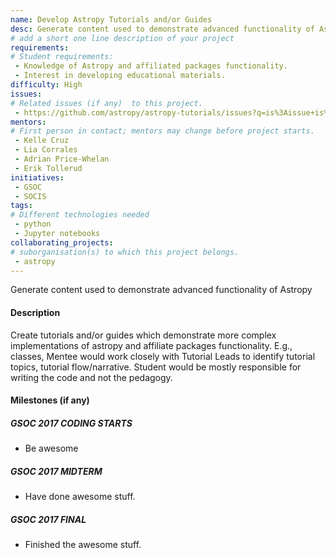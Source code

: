 ```yaml
---
name: Develop Astropy Tutorials and/or Guides
desc: Generate content used to demonstrate advanced functionality of Astropy
# add a short one line description of your project
requirements:
# Student requirements:
 - Knowledge of Astropy and affiliated packages functionality.
 - Interest in developing educational materials.
difficulty: High
issues:
# Related issues (if any)  to this project.
 - https://github.com/astropy/astropy-tutorials/issues?q=is%3Aissue+is%3Aopen+label%3Acontent-new
mentors:
# First person in contact; mentors may change before project starts.
 - Kelle Cruz
 - Lia Corrales
 - Adrian Price-Whelan
 - Erik Tollerud
initiatives:
 - GSOC
 - SOCIS
tags:
# Different technologies needed
 - python
 - Jupyter notebooks
collaborating_projects:
# suborganisation(s) to which this project belongs.
 - astropy
---
```

Generate content used to demonstrate advanced functionality of Astropy

#### Description

Create tutorials and/or guides which demonstrate more complex implementations of astropy and affiliate packages functionality. E.g., classes,
Mentee would work closely with Tutorial Leads to identify tutorial topics, tutorial flow/narrative. Student would be mostly responsible for writing the code and not the pedagogy.

#### Milestones (if any)

##### GSOC 2017 CODING STARTS

* Be awesome

##### GSOC 2017 MIDTERM

* Have done awesome stuff.

##### GSOC 2017 FINAL

* Finished the awesome stuff.
